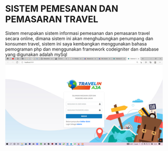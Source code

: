 # SISTEM PEMESANAN DAN PEMASARAN TRAVEL
Sistem merupakan sistem informasi pemesanan dan pemasaran travel secara online, dimana sistem ini akan menghubungkan penumpang dan konsumen travel,
sistem ini saya kembangkan menggunakan bahasa pemograman php dan menggunakan framework codeigniter dan database yang digunakan adalah mySql
![alt text](https://raw.githubusercontent.com/febriatuliqbal/Travelin_aja/main/public/1.png)
